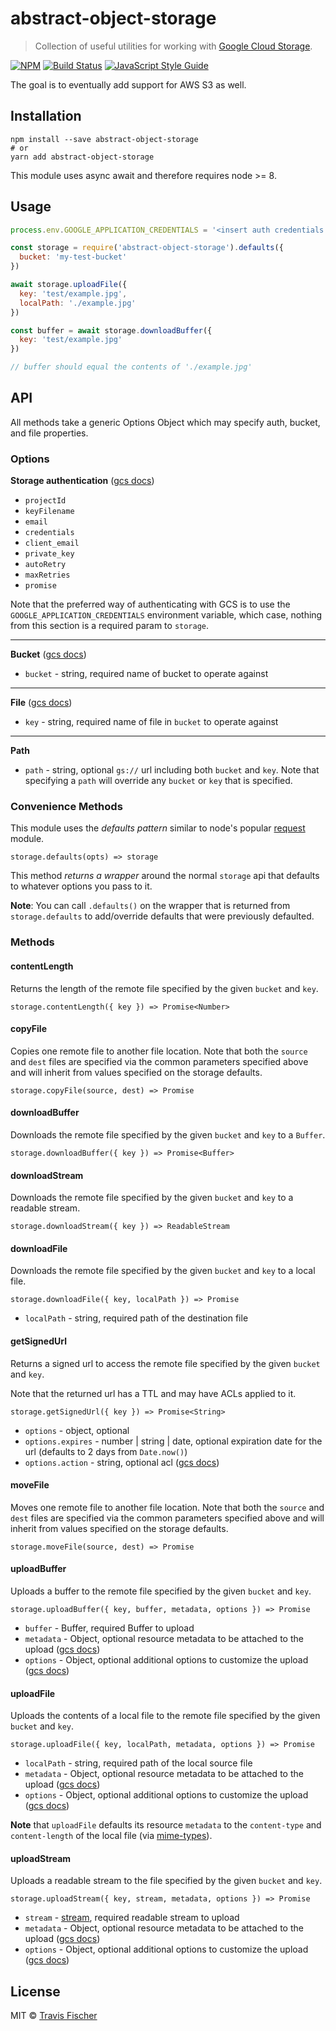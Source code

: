 # abstract-object-storage

> Collection of useful utilities for working with [Google Cloud Storage](https://cloud.google.com/storage).

[![NPM](https://img.shields.io/npm/v/abstract-object-storage.svg)](https://www.npmjs.com/package/abstract-object-storage) [![Build Status](https://travis-ci.org/transitive-bullshit/abstract-object-storage.svg?branch=master)](https://travis-ci.org/transitive-bullshit/abstract-object-storage) [![JavaScript Style Guide](https://img.shields.io/badge/code_style-standard-brightgreen.svg)](https://standardjs.com)

The goal is to eventually add support for AWS S3 as well.

## Installation

```
npm install --save abstract-object-storage
# or
yarn add abstract-object-storage
```

This module uses async await and therefore requires node >= 8.

## Usage

```js
process.env.GOOGLE_APPLICATION_CREDENTIALS = '<insert auth credentials here>'

const storage = require('abstract-object-storage').defaults({
  bucket: 'my-test-bucket'
})

await storage.uploadFile({
  key: 'test/example.jpg',
  localPath: './example.jpg'
})

const buffer = await storage.downloadBuffer({
  key: 'test/example.jpg'
})

// buffer should equal the contents of './example.jpg'
```

## API

All methods take a generic Options Object which may specify auth, bucket, and file properties.

### Options

**Storage authentication** ([gcs docs](https://googlecloudplatform.github.io/google-cloud-node/#/docs/google-cloud/v0.53.0/google-cloud))

- `projectId`
- `keyFilename`
- `email`
- `credentials`
- `client_email`
- `private_key`
- `autoRetry`
- `maxRetries`
- `promise`

Note that the preferred way of authenticating with GCS is to use the `GOOGLE_APPLICATION_CREDENTIALS` environment variable, which case, nothing from this section is a required param to `storage`.

---

**Bucket** ([gcs docs](https://googlecloudplatform.github.io/google-cloud-node/#/docs/storage/1.1.0/storage?method=bucket))

- `bucket` - string, required name of bucket to operate against

---

**File** ([gcs docs](https://googlecloudplatform.github.io/google-cloud-node/#/docs/storage/1.1.0/storage/bucket?method=file))

- `key` - string, required name of file in `bucket` to operate against

---

**Path**

- `path` - string, optional `gs://` url including both `bucket` and `key`. Note that specifying a `path` will override any `bucket` or `key` that is specified.

### Convenience Methods

This module uses the *defaults pattern* similar to node's popular [request](https://github.com/request/request#convenience-methods) module.

`storage.defaults(opts) => storage`

This method *returns a wrapper* around the normal `storage` api that defaults to whatever options you pass to it.

**Note**: You can call `.defaults()` on the wrapper that is returned from `storage.defaults` to add/override defaults that were previously defaulted.

### Methods

#### contentLength

Returns the length of the remote file specified by the given `bucket` and `key`.

`storage.contentLength({ key }) => Promise<Number>`

#### copyFile

Copies one remote file to another file location. Note that both the `source` and `dest` files are specified via the common parameters specified above and will inherit from values specified on the storage defaults.

`storage.copyFile(source, dest) => Promise`

#### downloadBuffer

Downloads the remote file specified by the given `bucket` and `key` to a `Buffer`.

`storage.downloadBuffer({ key }) => Promise<Buffer>`

#### downloadStream

Downloads the remote file specified by the given `bucket` and `key` to a readable stream.

`storage.downloadStream({ key }) => ReadableStream`

#### downloadFile

Downloads the remote file specified by the given `bucket` and `key` to a local file.

`storage.downloadFile({ key, localPath }) => Promise`

- `localPath` - string, required path of the destination file

#### getSignedUrl

Returns a signed url to access the remote file specified by the given `bucket` and `key`.

Note that the returned url has a TTL and may have ACLs applied to it.

`storage.getSignedUrl({ key }) => Promise<String>`

- `options` - object, optional
- `options.expires` - number | string | date, optional expiration date for the url (defaults to 2 days from `Date.now()`)
- `options.action` - string, optional acl ([gcs docs](https://googlecloudplatform.github.io/google-cloud-node/#/docs/storage/1.1.0/storage/file?method=getSignedUrl))

#### moveFile

Moves one remote file to another file location. Note that both the `source` and `dest` files are specified via the common parameters specified above and will inherit from values specified on the storage defaults.

`storage.moveFile(source, dest) => Promise`

#### uploadBuffer

Uploads a buffer to the remote file specified by the given `bucket` and `key`.

`storage.uploadBuffer({ key, buffer, metadata, options }) => Promise`

- `buffer` - Buffer, required Buffer to upload
- `metadata` - Object, optional resource metadata to be attached to the upload ([gcs docs](https://cloud.google.com/storage/docs/json_api/v1/objects/insert#request_properties_JSON))
- `options` - Object, optional additional options to customize the upload ([gcs docs](https://googlecloudplatform.github.io/google-cloud-node/#/docs/storage/1.1.0/storage/bucket?method=upload))

#### uploadFile

Uploads the contents of a local file to the remote file specified by the given `bucket` and `key`.

`storage.uploadFile({ key, localPath, metadata, options }) => Promise`

- `localPath` - string, required path of the local source file
- `metadata` - Object, optional resource metadata to be attached to the upload ([gcs docs](https://cloud.google.com/storage/docs/json_api/v1/objects/insert#request_properties_JSON))
- `options` - Object, optional additional options to customize the upload ([gcs docs](https://googlecloudplatform.github.io/google-cloud-node/#/docs/storage/1.1.0/storage/bucket?method=upload))

**Note** that `uploadFile` defaults its resource `metadata` to the `content-type` and `content-length` of the local file (via [mime-types](https://www.npmjs.com/package/mime-types)).

#### uploadStream

Uploads a readable stream to the file specified by the given `bucket` and `key`.

`storage.uploadStream({ key, stream, metadata, options }) => Promise`

- `stream` - [stream](https://nodejs.org/api/stream.html#stream_class_stream_readable), required readable stream to upload
- `metadata` - Object, optional resource metadata to be attached to the upload ([gcs docs](https://cloud.google.com/storage/docs/json_api/v1/objects/insert#request_properties_JSON))
- `options` - Object, optional additional options to customize the upload ([gcs docs](https://googlecloudplatform.github.io/google-cloud-node/#/docs/storage/1.1.0/storage/bucket?method=upload))

## License

MIT © [Travis Fischer](https://github.com/transitive-bullshit)
